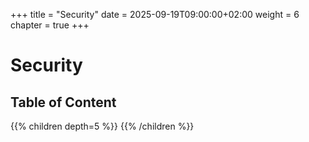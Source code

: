 +++
title = "Security"
date = 2025-09-19T09:00:00+02:00
weight = 6
chapter = true
+++

# Security

## Table of Content

{{% children depth=5 %}}
{{% /children %}}
